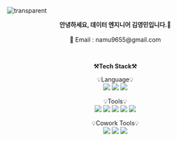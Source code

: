 ![transparent](https://capsule-render.vercel.app/api?type=transparent&fontColor=703ee5&text=YoungMinDE's%20GitHub%20&height=150&fontSize=60&desc=Welcome!&descAlignY=75&descAlign=60)   


<p align="center">
  <strong>안녕하세요, 데이터 엔지니어 김영민입니다.👋</strong><br></br>
     📧 Email : namu9655@gmail.com
</p>


<br>

<p align="center">
    <Strong>⚒️Tech Stack⚒️</Strong><br>
</p>

<p align="center" display="inline-block">
    💡Language💡 <br>
    <img src="https://img.shields.io/badge/Python-3776AB?style=for-the-badge&logo=Python&logoColor=white">
    <img src="https://img.shields.io/badge/mssql-CC2927?style=for-the-badge&logo=mysql&logoColor=white">
    <img src="https://img.shields.io/badge/mysql-4479A1?style=for-the-badge&logo=mysql&logoColor=white">
  
</p>

<p align="center" display="inline-block">
    💡Tools💡 <br>
    <img src="https://img.shields.io/badge/Tableau-E97627?style=for-the-badge&logo=Tableau&logoColor=white">
    <img src="https://img.shields.io/badge/powerbi-F2C811?style=for-the-badge&logo=Powerbi&logoColor=white">
    <img src="https://img.shields.io/badge/Looker-4285F4?style=for-the-badge&logo=Looker&logoColor=white">
    <img src="https://img.shields.io/badge/Azure-0078D4?style=for-the-badge&logo=Looker&logoColor=white">
    <img src="https://img.shields.io/badge/Amazon AWS-232F3E?style=for-the-badge&logo=Looker&logoColor=white">
  
</p>

<p align="center" display="inline-block">
    💡Cowork Tools💡 <br>
    <img src="https://img.shields.io/badge/Notion-000000?style=for-the-badge&logo=notion&logoColor=white">
    <img src="https://img.shields.io/badge/Confluence-172B4D?style=for-the-badge&logo=Confluence&logoColor=white">
    <img src="https://img.shields.io/badge/Slack-4A154B?style=for-the-badge&logo=slack&logoColor=white">

</p>
